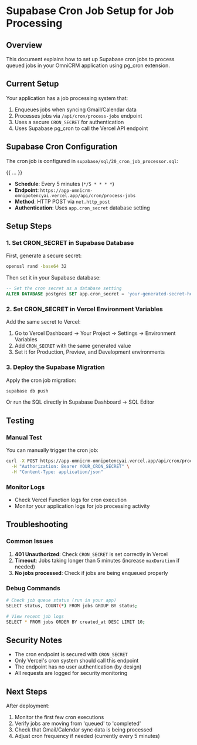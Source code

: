 # Supabase Cron Job Setup for Job Processing

## Overview

This document explains how to set up Supabase cron jobs to process queued jobs in your OmniCRM application using pg_cron extension.

## Current Setup

Your application has a job processing system that:

1. Enqueues jobs when syncing Gmail/Calendar data
2. Processes jobs via `/api/cron/process-jobs` endpoint
3. Uses a secure `CRON_SECRET` for authentication
4. Uses Supabase pg_cron to call the Vercel API endpoint

## Supabase Cron Configuration

The cron job is configured in `supabase/sql/20_cron_job_processor.sql`:

{{ ... }}

- **Schedule**: Every 5 minutes (`*/5 * * * *`)
- **Endpoint**: `https://app-omnicrm-omnipotencyai.vercel.app/api/cron/process-jobs`
- **Method**: HTTP POST via `net.http_post`
- **Authentication**: Uses `app.cron_secret` database setting

## Setup Steps

### 1. Set CRON_SECRET in Supabase Database

First, generate a secure secret:

```bash
openssl rand -base64 32
```

Then set it in your Supabase database:

```sql
-- Set the cron secret as a database setting
ALTER DATABASE postgres SET app.cron_secret = 'your-generated-secret-here';
```

### 2. Set CRON_SECRET in Vercel Environment Variables

Add the same secret to Vercel:

1. Go to Vercel Dashboard → Your Project → Settings → Environment Variables
2. Add `CRON_SECRET` with the same generated value
3. Set it for Production, Preview, and Development environments

### 3. Deploy the Supabase Migration

Apply the cron job migration:

```bash
supabase db push
```

Or run the SQL directly in Supabase Dashboard → SQL Editor

## Testing

### Manual Test

You can manually trigger the cron job:

```bash
curl -X POST https://app-omnicrm-omnipotencyai.vercel.app/api/cron/process-jobs \
  -H "Authorization: Bearer YOUR_CRON_SECRET" \
  -H "Content-Type: application/json"
```

### Monitor Logs

- Check Vercel Function logs for cron execution
- Monitor your application logs for job processing activity

## Troubleshooting

### Common Issues

1. **401 Unauthorized**: Check `CRON_SECRET` is set correctly in Vercel
2. **Timeout**: Jobs taking longer than 5 minutes (increase `maxDuration` if needed)
3. **No jobs processed**: Check if jobs are being enqueued properly

### Debug Commands

```bash
# Check job queue status (run in your app)
SELECT status, COUNT(*) FROM jobs GROUP BY status;

# View recent job logs
SELECT * FROM jobs ORDER BY created_at DESC LIMIT 10;
```

## Security Notes

- The cron endpoint is secured with `CRON_SECRET`
- Only Vercel's cron system should call this endpoint
- The endpoint has no user authentication (by design)
- All requests are logged for security monitoring

## Next Steps

After deployment:

1. Monitor the first few cron executions
2. Verify jobs are moving from 'queued' to 'completed'
3. Check that Gmail/Calendar sync data is being processed
4. Adjust cron frequency if needed (currently every 5 minutes)
